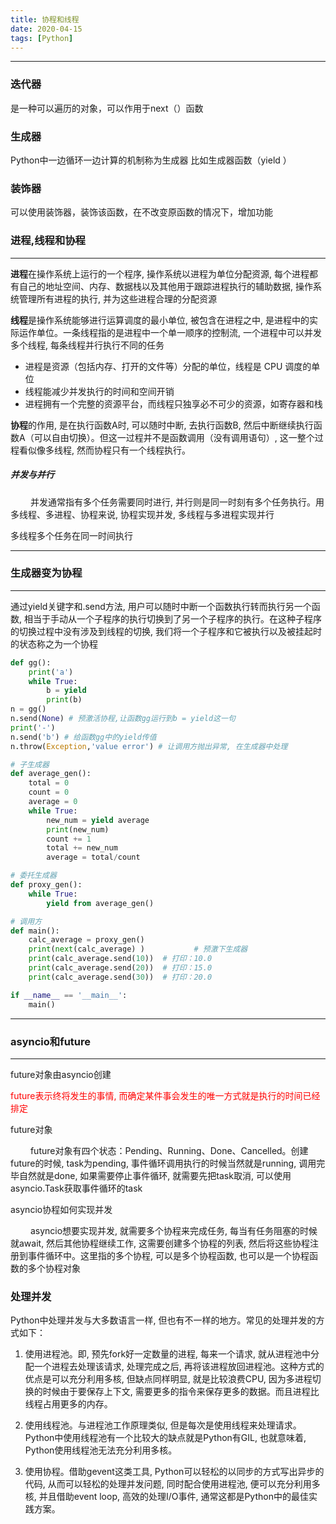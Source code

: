 ```yaml
---
title: 协程和线程
date: 2020-04-15
tags: [Python]
---
```


---

### 迭代器
是一种可以遍历的对象，可以作用于next（）函数

### 生成器
Python中一边循环一边计算的机制称为生成器 比如生成器函数（yield ）

### 装饰器
可以使用装饰器，装饰该函数，在不改变原函数的情况下，增加功能

### 进程,线程和协程

---

**进程**在操作系统上运行的一个程序, 操作系统以进程为单位分配资源, 每个进程都有自己的地址空间、内存、数据栈以及其他用于跟踪进程执行的辅助数据, 操作系统管理所有进程的执行, 并为这些进程合理的分配资源

**线程**是操作系统能够进行运算调度的最小单位, 被包含在进程之中, 是进程中的实际运作单位。一条线程指的是进程中一个单一顺序的控制流, 一个进程中可以并发多个线程, 每条线程并行执行不同的任务


- 进程是资源（包括内存、打开的文件等）分配的单位，线程是 CPU 调度的单位
- 线程能减少并发执行的时间和空间开销
- 进程拥有一个完整的资源平台，而线程只独享必不可少的资源，如寄存器和栈

**协程**的作用, 是在执行函数A时, 可以随时中断, 去执行函数B, 然后中断继续执行函数A（可以自由切换）。但这一过程并不是函数调用（没有调用语句）, 这一整个过程看似像多线程, 然而协程只有一个线程执行。

##### 并发与并行
　　 并发通常指有多个任务需要同时进行, 并行则是同一时刻有多个任务执行。用多线程、多进程、协程来说, 协程实现并发, 多线程与多进程实现并行

多线程多个任务在同一时间执行

---
### 生成器变为协程

---

通过yield关键字和.send方法, 用户可以随时中断一个函数执行转而执行另一个函数, 相当于手动从一个子程序的执行切换到了另一个子程序的执行。在这种子程序的切换过程中没有涉及到线程的切换, 我们将一个子程序和它被执行以及被挂起时的状态称之为一个协程

```python
def gg():
    print('a')
    while True:
        b = yield
        print(b)
n = gg()
n.send(None) # 预激活协程,让函数gg运行到b = yield这一句
print('-')
n.send('b') # 给函数gg中的yield传值
n.throw(Exception,'value error') # 让调用方抛出异常, 在生成器中处理
```


```python
# 子生成器
def average_gen():
    total = 0
    count = 0
    average = 0
    while True:
        new_num = yield average
        print(new_num)
        count += 1
        total += new_num
        average = total/count

# 委托生成器
def proxy_gen():
    while True:
        yield from average_gen()

# 调用方
def main():
    calc_average = proxy_gen()
    print(next(calc_average) )           # 预激下生成器
    print(calc_average.send(10))  # 打印：10.0
    print(calc_average.send(20))  # 打印：15.0
    print(calc_average.send(30))  # 打印：20.0

if __name__ == '__main__':
    main()
```

---

### asyncio和future

---


future对象由asyncio创建

<font color=red>future表示终将发生的事情, 而确定某件事会发生的唯一方式就是执行的时间已经排定</font>

future对象

　　 future对象有四个状态：Pending、Running、Done、Cancelled。创建future的时候, task为pending, 事件循环调用执行的时候当然就是running, 调用完毕自然就是done, 如果需要停止事件循环, 就需要先把task取消, 可以使用asyncio.Task获取事件循环的task


asyncio协程如何实现并发

　　 asyncio想要实现并发, 就需要多个协程来完成任务, 每当有任务阻塞的时候就await, 然后其他协程继续工作, 这需要创建多个协程的列表, 然后将这些协程注册到事件循环中。这里指的多个协程, 可以是多个协程函数, 也可以是一个协程函数的多个协程对象




### 处理并发
Python中处理并发与大多数语言一样, 但也有不一样的地方。常见的处理并发的方式如下：

1. 使用进程池。即, 预先fork好一定数量的进程, 每来一个请求, 就从进程池中分配一个进程去处理该请求, 处理完成之后, 再将该进程放回进程池。这种方式的优点是可以充分利用多核, 但缺点同样明显, 就是比较浪费CPU, 因为多进程切换的时候由于要保存上下文, 需要更多的指令来保存更多的数据。而且进程比线程占用更多的内存。

2. 使用线程池。与进程池工作原理类似, 但是每次是使用线程来处理请求。Python中使用线程池有一个比较大的缺点就是Python有GIL, 也就意味着, Python使用线程池无法充分利用多核。

3. 使用协程。借助gevent这类工具, Python可以轻松的以同步的方式写出异步的代码, 从而可以轻松的处理并发问题, 同时配合使用进程池, 便可以充分利用多核, 并且借助event loop, 高效的处理I/O事件, 通常这都是Python中的最佳实践方案。